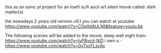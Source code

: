 this as an sonic pi project for an lowfi scifi ascii art silent movie called:
  dark matter(s)

the nowadays 2 years old version v0.1 you can watch at youtube:
  https://www.youtube.com/watch?v=COeXdAULNlI&feature=youtu.be

The following scenes will be added to the movie:
  sleep well night train- https://www.youtube.com/watch?v=tvFBvcd-NZI
  i own u - https://www.youtube.com/watch?v=GyTxcFLzcAc
